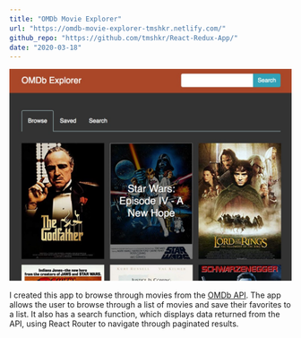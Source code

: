 ```yaml
---
title: "OMDb Movie Explorer"
url: "https://omdb-movie-explorer-tmshkr.netlify.com/"
github_repo: "https://github.com/tmshkr/React-Redux-App/"
date: "2020-03-18"
---
```


[![OMDb Moview Explorer](./omdb-movie-explorer.jpg)](https://omdb-movie-explorer-tmshkr.netlify.com/)

I created this app to browse through movies from the [OMDb API](http://www.omdbapi.com/). The app allows the user to browse through a list of movies and save their favorites to a list. It also has a search function, which displays data returned from the API, using React Router to navigate through paginated results.